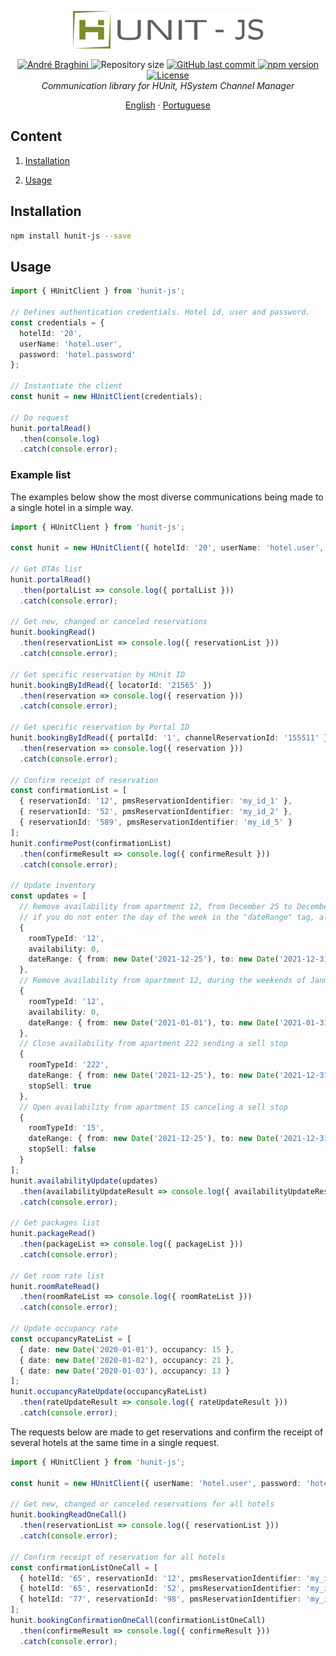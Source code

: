 <p align="center">
  <img src="./doc/logo-hunit.png" alt="Firebase Triggers" width="305"/>
</p>

<p align="center">	
  <a href="https://www.linkedin.com/in/andrebraghinis/">
    <img alt="André Braghini" src="https://img.shields.io/badge/-AndreBraghiniS-798D2A?style=flat&logo=Linkedin&logoColor=white" />
  </a>
  <img alt="Repository size" src="https://img.shields.io/github/repo-size/andrebraghini/hunit-js?color=798D2A">
  <a href="https://github.com/andrebraghini/hunit-js/commits/master">
    <img alt="GitHub last commit" src="https://img.shields.io/github/last-commit/andrebraghini/hunit-js?color=798D2A">
  </a>
  <a href="https://www.npmjs.com/package/hunit-js">
    <img alt="npm version" src="https://img.shields.io/npm/v/hunit-js?color=798D2A">
  </a>
  <a href="https://github.com/andrebraghini/hunit-js/blob/master/LICENSE">
    <img alt="License" src="https://img.shields.io/badge/license-MIT-798D2A">
  </a>

  <br>

  <i>
    Communication library for HUnit, HSystem Channel Manager
  </i>
</p>

<p align="center">
  <a href="README.md">English</a>
  ·
  <a href="https://github.com/andrebraghini/hunit-js/blob/master/README.pt.md">Portuguese</a>
</p>


## Content

1. [Installation](#installation)

2. [Usage](#usage)


## Installation

```bash
npm install hunit-js --save
```

## Usage

```ts
import { HUnitClient } from 'hunit-js';

// Defines authentication credentials. Hotel id, user and password.
const credentials = {
  hotelId: '20',
  userName: 'hotel.user',
  password: 'hotel.password'
};

// Instantiate the client
const hunit = new HUnitClient(credentials);

// Do request
hunit.portalRead()
  .then(console.log)
  .catch(console.error);
```

### Example list

The examples below show the most diverse communications being made to a single hotel in a simple way.

```ts
import { HUnitClient } from 'hunit-js';

const hunit = new HUnitClient({ hotelId: '20', userName: 'hotel.user', password: 'hotel.password' });

// Get OTAs list
hunit.portalRead()
  .then(portalList => console.log({ portalList }))
  .catch(console.error);

// Get new, changed or canceled reservations
hunit.bookingRead()
  .then(reservationList => console.log({ reservationList }))
  .catch(console.error);

// Get specific reservation by HUnit ID
hunit.bookingByIdRead({ locatorId: '21565' })
  .then(reservation => console.log({ reservation }))
  .catch(console.error);

// Get specific reservation by Portal ID
hunit.bookingByIdRead({ portalId: '1', channelReservationId: '155511' })
  .then(reservation => console.log({ reservation }))
  .catch(console.error);

// Confirm receipt of reservation
const confirmationList = [
  { reservationId: '12', pmsReservationIdentifier: 'my_id_1' },
  { reservationId: '52', pmsReservationIdentifier: 'my_id_2' },
  { reservationId: '589', pmsReservationIdentifier: 'my_id_5' }
];
hunit.confirmePost(confirmationList)
  .then(confirmeResult => console.log({ confirmeResult }))
  .catch(console.error);

// Update inventory
const updates = [
  // Remove availability from apartment 12, from December 25 to December 31
  // if you do not enter the day of the week in the "dateRange" tag, all days will be considered
  {
    roomTypeId: '12',
    availability: 0,
    dateRange: { from: new Date('2021-12-25'), to: new Date('2021-12-31') }
  },
  // Remove availability from apartment 12, during the weekends of January
  {
    roomTypeId: '12',
    availability: 0,
    dateRange: { from: new Date('2021-01-01'), to: new Date('2021-01-31'), fri: true, sat: true }
  },
  // Close availability from apartment 222 sending a sell stop
  {
    roomTypeId: '222',
    dateRange: { from: new Date('2021-12-25'), to: new Date('2021-12-31') },
    stopSell: true
  },
  // Open availability from apartment 15 canceling a sell stop
  {
    roomTypeId: '15',
    dateRange: { from: new Date('2021-12-25'), to: new Date('2021-12-31') },
    stopSell: false
  }
];
hunit.availabilityUpdate(updates)
  .then(availabilityUpdateResult => console.log({ availabilityUpdateResult }))
  .catch(console.error);

// Get packages list
hunit.packageRead()
  .then(packageList => console.log({ packageList }))
  .catch(console.error);

// Get room rate list
hunit.roomRateRead()
  .then(roomRateList => console.log({ roomRateList }))
  .catch(console.error);

// Update occupancy rate
const occupancyRateList = [
  { date: new Date('2020-01-01'), occupancy: 15 },
  { date: new Date('2020-01-02'), occupancy: 21 },
  { date: new Date('2020-01-03'), occupancy: 13 }
];
hunit.occupancyRateUpdate(occupancyRateList)
  .then(rateUpdateResult => console.log({ rateUpdateResult }))
  .catch(console.error);
```

The requests below are made to get reservations and confirm the receipt of several hotels at the same time in a single request.

```ts
import { HUnitClient } from 'hunit-js';

const hunit = new HUnitClient({ userName: 'hotel.user', password: 'hotel.password' });

// Get new, changed or canceled reservations for all hotels
hunit.bookingReadOneCall()
  .then(reservationList => console.log({ reservationList }))
  .catch(console.error);

// Confirm receipt of reservation for all hotels
const confirmationListOneCall = [
  { hotelId: '65', reservationId: '12', pmsReservationIdentifier: 'my_id_1' },
  { hotelId: '65', reservationId: '52', pmsReservationIdentifier: 'my_id_2' },
  { hotelId: '77', reservationId: '98', pmsReservationIdentifier: 'my_id_78' }
];
hunit.bookingConfirmationOneCall(confirmationListOneCall)
  .then(confirmeResult => console.log({ confirmeResult }))
  .catch(console.error);
```
